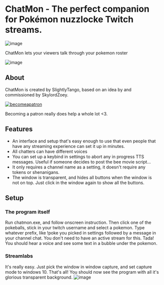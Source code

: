 # ChatMon - The perfect companion for Pokémon nuzzlocke Twitch streams.
![image](https://github.com/magnusjjj/ChatMon/assets/525731/f88b9a32-e693-4836-9720-e3cebdb8319e)

ChatMon lets your viewers talk through your pokemon roster

![image](https://github.com/magnusjjj/ChatMon/assets/525731/23fcbde9-2065-4904-be8c-cdebf0072b1c)

## About

ChatMon is created by SlightlyTango, based on an idea by and commissioned by SkylordZoey.

[![becomeapatron](https://github.com/magnusjjj/ChatMon/assets/525731/62663fdc-0e4a-4e6a-a4cb-a8752ac52080)](https://www.patreon.com/SlightlyTango)

Becoming a patron really does help a whole lot <3.

## Features
- An interface and setup that's easy enough to use that even people that have any streaming experience can set it up in minutes.
- All chatters can have different voices
- You can set up a keybind in settings to abort any in progress TTS messages. Useful if someone decides to post the bee movie script...
- It only requires a channel name as a setting, it doesn't require any tokens or shenanigans.
- The window is transparent, and hides all buttons when the window is not on top. Just click in the window again to show all the buttons.

## Setup
### The program itself
Run chatmon.exe, and follow onscreen instruction.
Then click one of the pokeballs, stick in your twitch username and select a pokemon.
Type whatever prefix, like !poke you picked in settings followed by a message in your channel chat. You don't need to have an active stream for this.
Tada! You should hear a voice and see some text in a bubble under the pokemon.

### Streamlabs
It's really easy. Just pick the window in window capture, and set capture mode to windows 10.
That's all! You should now see the program with all it's glorious transparent background.
![image](https://github.com/magnusjjj/ChatMon/assets/525731/f7b473d9-36b9-47a4-9240-dace192dcd19)


